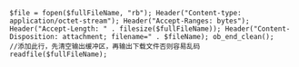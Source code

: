<!--
author: blacknc
head: http://www.blacknc.com/img/2946691162925433.jpg
title: php代码下载word文档乱码 
tags: linux 编程 php 
category: 编程 
status: publish
summary: php代码下载word文档乱码 
-->

`
$file = fopen($fullFileName, "rb");
Header("Content-type: application/octet-stream");
Header("Accept-Ranges: bytes");
Header("Accept-Length: " . filesize($fullFileName));
Header("Content-Disposition: attachment; filename=" . $fileName);
ob_end_clean();     //添加此行，先清空输出缓冲区，再输出下载文件否则容易乱码
readfile($fullFileName);
`
